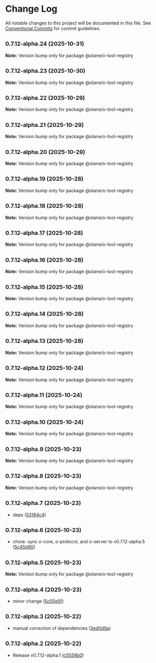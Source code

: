 # Change Log

All notable changes to this project will be documented in this file.
See [Conventional Commits](https://conventionalcommits.org) for commit guidelines.

## <small>0.7.12-alpha.24 (2025-10-31)</small>

**Note:** Version bump only for package @olane/o-tool-registry

## <small>0.7.12-alpha.23 (2025-10-30)</small>

**Note:** Version bump only for package @olane/o-tool-registry

## <small>0.7.12-alpha.22 (2025-10-29)</small>

**Note:** Version bump only for package @olane/o-tool-registry

## <small>0.7.12-alpha.21 (2025-10-29)</small>

**Note:** Version bump only for package @olane/o-tool-registry

## <small>0.7.12-alpha.20 (2025-10-29)</small>

**Note:** Version bump only for package @olane/o-tool-registry

## <small>0.7.12-alpha.19 (2025-10-28)</small>

**Note:** Version bump only for package @olane/o-tool-registry

## <small>0.7.12-alpha.18 (2025-10-28)</small>

**Note:** Version bump only for package @olane/o-tool-registry

## <small>0.7.12-alpha.17 (2025-10-28)</small>

**Note:** Version bump only for package @olane/o-tool-registry

## <small>0.7.12-alpha.16 (2025-10-28)</small>

**Note:** Version bump only for package @olane/o-tool-registry

## <small>0.7.12-alpha.15 (2025-10-28)</small>

**Note:** Version bump only for package @olane/o-tool-registry

## <small>0.7.12-alpha.14 (2025-10-28)</small>

**Note:** Version bump only for package @olane/o-tool-registry

## <small>0.7.12-alpha.13 (2025-10-28)</small>

**Note:** Version bump only for package @olane/o-tool-registry

## <small>0.7.12-alpha.12 (2025-10-24)</small>

**Note:** Version bump only for package @olane/o-tool-registry

## <small>0.7.12-alpha.11 (2025-10-24)</small>

**Note:** Version bump only for package @olane/o-tool-registry

## <small>0.7.12-alpha.10 (2025-10-24)</small>

**Note:** Version bump only for package @olane/o-tool-registry

## <small>0.7.12-alpha.9 (2025-10-23)</small>

**Note:** Version bump only for package @olane/o-tool-registry

## <small>0.7.12-alpha.8 (2025-10-23)</small>

**Note:** Version bump only for package @olane/o-tool-registry

## <small>0.7.12-alpha.7 (2025-10-23)</small>

- deps ([53164c4](https://github.com/olane-labs/olane/commit/53164c4))

## <small>0.7.12-alpha.6 (2025-10-23)</small>

- chore: sync o-core, o-protocol, and o-server to v0.7.12-alpha.5 ([5c45d90](https://github.com/olane-labs/olane/commit/5c45d90))

## <small>0.7.12-alpha.5 (2025-10-23)</small>

**Note:** Version bump only for package @olane/o-tool-registry

## <small>0.7.12-alpha.4 (2025-10-23)</small>

- minor change ([5c05e5f](https://github.com/olane-labs/olane/commit/5c05e5f))

## <small>0.7.12-alpha.3 (2025-10-22)</small>

- manual correction of dependencies ([3ed0d9a](https://github.com/olane-labs/olane/commit/3ed0d9a))

## <small>0.7.12-alpha.2 (2025-10-22)</small>

- Release v0.7.12-alpha.1 ([c5559b0](https://github.com/olane-labs/olane/commit/c5559b0))
